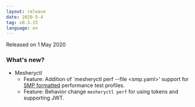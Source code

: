 ```yaml
---
layout: release
date: 2020-5-4
tag: v0.3.15
language: en
---
```


Released on 1 May 2020

### What's new?

- Mesheryctl
  - Feature: Addition of `mesheryctl perf --file <smp.yaml>' support for [SMP formatted](https://github.com/layer5io/service-mesh-performance) performance test profiles.
  - Feature: Behavior change `mesheryctl perf` for using tokens and supporting JWT.
